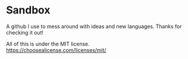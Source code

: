 # Sandbox
A github I use to mess around with ideas and new languages. Thanks for checking it out!

All of this is under the MIT license. https://choosealicense.com/licenses/mit/
